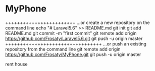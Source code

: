 # MyPhone
++++++++++++++++++++++++
…or create a new repository on the command line
echo "# Laravel5.6" >> README.md
git init
git add README.md
git commit -m "first commit"
git remote add origin https://github.com/Frosaty/Laravel5.6.git
git push -u origin master
+++++++++++++++++++++++++++++++++
…or push an existing repository from the command line
git remote add origin https://github.com/Frosaty/MyPhone.git
git push -u origin master

rent house
